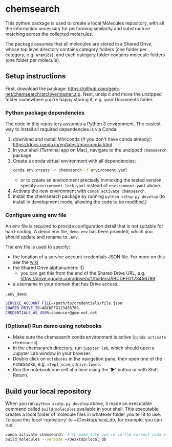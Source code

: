 
# chemsearch

This python package is used to create a local Molecules repository, 
with all the information necessary for performing similarity and substructure 
matching across the collected molecules.

The package assumes that all molecules are stored in a Shared Drive, whose top 
level directory contains category folders (one folder per category, e.g. `aramids`),
and each category folder contains molecule folders (one folder per molecule).


## Setup instructions

First, download the package: https://github.com/gem-net/chemsearch/archive/master.zip. 
Next, unzip it and move the unzipped folder somewhere you're happy storing it, 
e.g. your Documents folder. 

### Python package dependencies

The code in this repository assumes a Python 3 environment. The easiest way to 
install all required dependencies is via Conda:
1. download and install Miniconda (if you don't have conda already): 
  https://docs.conda.io/en/latest/miniconda.html
2. In your shell (Terminal app on Mac), navigate to the unzipped `chemsearch` package.
3. Create a conda virtual environment with all dependencies:
   ```bash
   conda env create -n chemsearch -f environment.yaml
   ```
    - or to create an environment precisely mimicking the tested version, specify 
    `environment.lock.yaml` instead of `environment.yaml` above. 
4. Activate the new environment with `conda activate chemsearch`.
5. Install the chemsearch package by running `python setup.py develop` (to 
   install in development mode, allowing the code to be modified.)


### Configure using env file

An env file is required to provide configuration detail that is not suitable for hard-coding. 
A demo env file, `demo.env` has been provided, which you should update and rename to `.env`. 

The env file is used to specify: 
- the location of a service account credentials JSON file. For more on this see 
  the [wiki](https://github.com/gem-net/chemsearch/wiki/Get-API-Credentials-File)
- the Shared Drive alphanumeric ID 
   - you can get this from the end of the Shared Drive URL, e.g. 
   https://drive.google.com/drive/u/1/folders/ABCDEFG123456789
- a username in your domain that has Drive access.

`.env_demo`:
```bash
SERVICE_ACCOUNT_FILE=/path/to/credentials/file.json
SHARED_DRIVE_ID=ABCDEFG123456789
CREDENTIALS_AS_USER=someuser@gem-net.net
```

### (Optional) Run demo using notebooks

- Make sure the chemsearch conda environment is active (`conda activate chemsearch`).
- In the chemsearch directory, run `jupyter lab`, which should open a Jupyter Lab 
  window in your browser.
- Double click on `notebooks` in the navigation pane, then open one of the 
  notebooks, e.g. `step1_scan_gdrive.ipynb`.
- Run the notebook one cell at a time using the '▶' button or with Shift-Return.


## Build your local repository

When you ran `python seutp.py develop` above, it made an executable command 
called `build_molecules` available in your shell. This executable creates a local
folder of molecule files in whatever folder you tell it to use. To save this 
local 'repository' to ~/Desktop/local_db, for example, you can run:
```bash
conda activate chemsearch  # to make sure you're in the correct coda environment
build_molecules --verbose ~/Desktop/local_db
```
